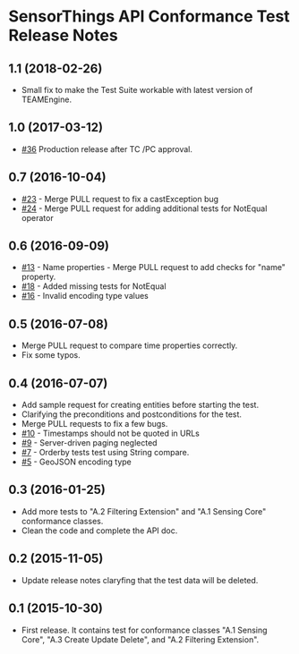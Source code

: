 SensorThings API Conformance Test Release Notes
==================================================
1.1 (2018-02-26)
---------------------
-  Small fix to make the Test Suite workable with latest version of TEAMEngine.

1.0 (2017-03-12)
---------------------
-  [#36](https://github.com/opengeospatial/ets-sta10/issues/36) Production release after TC /PC approval.

0.7 (2016-10-04)
-------------------
- [#23](https://github.com/opengeospatial/ets-sta10/pull/23) - Merge PULL request to fix a castException bug
- [#24](https://github.com/opengeospatial/ets-sta10/issues/24) - Merge PULL request for adding additional tests for NotEqual operator

0.6 (2016-09-09)
-------------------
- [#13](https://github.com/opengeospatial/ets-sta10/pull/13) - Name properties - Merge PULL request to add checks for "name" property.
- [#18](https://github.com/opengeospatial/ets-sta10/pull/18) - Added missing tests for NotEqual
- [#16](https://github.com/opengeospatial/ets-sta10/issues/16) - Invalid encoding type values

0.5 (2016-07-08)
-------------------
- Merge PULL request to compare time properties correctly.
- Fix some typos.

0.4 (2016-07-07)
-------------------
- Add sample request for creating entities before starting the test.
- Clarifying the preconditions and postconditions for the test.
- Merge PULL requests to fix a few bugs.
- [#10](https://github.com/opengeospatial/ets-sta10/issues/10) - Timestamps should not be quoted in URLs
- [#9](https://github.com/opengeospatial/ets-sta10/issues/9) - Server-driven paging neglected
- [#7](https://github.com/opengeospatial/ets-sta10/issues/7) - Orderby tests test using String compare.
- [#5](https://github.com/opengeospatial/ets-sta10/issues/5) - GeoJSON encoding type

0.3 (2016-01-25)
-------------------
- Add more tests to "A.2 Filtering Extension" and "A.1 Sensing Core" conformance classes.
- Clean the code and complete the API doc.

0.2 (2015-11-05)
-------------------
- Update release notes claryfing that the test data will be deleted.

0.1 (2015-10-30)
----------------------
- First release. It contains test for conformance classes "A.1 Sensing Core", "A.3 Create Update Delete", and "A.2 Filtering Extension".
